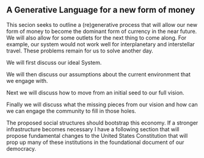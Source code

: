 

## A Generative Language for a new form of money

This secion seeks to outline a (re)generative process that will allow our new form of money to become the dominant form of currency in the near future. We will also allow for some outlets for the next thing to come along. For example, our system would not work well for interplanetary and interstellar travel. These problems remain for us to solve another day.

We will first discuss our ideal System.

We will then discuss our assumptions about the current environment that we engage with.

Next we will discuss how to move from an initial seed to our full vision.

Finally we will discuss what the missing pieces from our vision and how can we can engage the community to fill in those holes.

The proposed social structures should bootstrap this economy. If a stronger infrastructure becomes necessary I have a following section that will propose fundamental changes to the United States Constitution that will prop up many of these institutions in the foundational document of our democracy.

